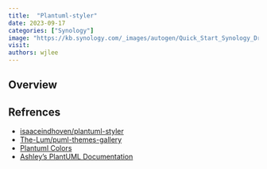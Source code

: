 ```yaml
---
title:  "Plantuml-styler"
date: 2023-09-17
categories: ["Synology"]
image: "https://kb.synology.com/_images/autogen/Quick_Start_Synology_Drive_admin/1.png"
visit:
authors: wjlee
---
```


## Overview


## Refrences
* [isaaceindhoven/plantuml-styler](https://github.com/isaaceindhoven/plantuml-styler)
* [The-Lum/puml-themes-gallery](https://github.com/The-Lum/puml-themes-galler)
* [Plantuml Colors](https://plantuml.com/color)
* [Ashley’s PlantUML Documentation](https://plantuml-documentation.readthedocs.io/en/latest/index.html)